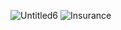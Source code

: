 ![Untitled6](https://github.com/DenisPankiv/DBDesing/assets/78309206/caf33c13-c138-450e-b4cb-c69c1fd74192)
![Insurance](https://github.com/DenisPankiv/DBDesing/assets/78309206/140894b3-a925-482b-a942-70a86fc77ca3)
